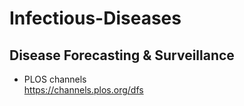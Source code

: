 # Infectious-Diseases
## Disease Forecasting & Surveillance
* PLOS channels<br> https://channels.plos.org/dfs

